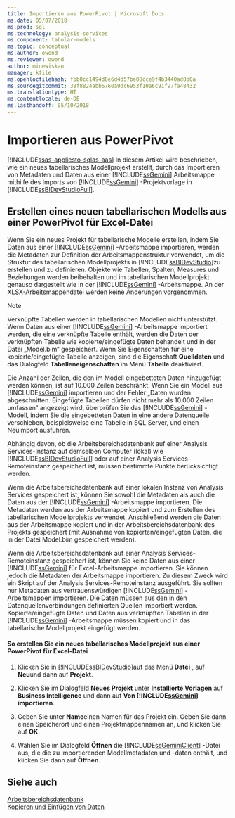 ```yaml
---
title: Importieren aus PowerPivot | Microsoft Docs
ms.date: 05/07/2018
ms.prod: sql
ms.technology: analysis-services
ms.component: tabular-models
ms.topic: conceptual
ms.author: owend
ms.reviewer: owend
author: minewiskan
manager: kfile
ms.openlocfilehash: fbb0cc1494d8e6d4d57be08cce9f4b3440ad8b0a
ms.sourcegitcommit: 38f8824abb6760a9dc6953f10a6c91f97fa48432
ms.translationtype: HT
ms.contentlocale: de-DE
ms.lasthandoff: 05/10/2018
---
```

# <a name="import-from-power-pivot"></a>Importieren aus PowerPivot 
[!INCLUDE[ssas-appliesto-sqlas-aas](../../includes/ssas-appliesto-sqlas-aas.md)]
  In diesem Artikel wird beschrieben, wie ein neues tabellarisches Modellprojekt erstellt, durch das Importieren von Metadaten und Daten aus einer [!INCLUDE[ssGemini](../../includes/ssgemini-md.md)] Arbeitsmappe mithilfe des Imports von [!INCLUDE[ssGemini](../../includes/ssgemini-md.md)] -Projektvorlage in [!INCLUDE[ssBIDevStudioFull](../../includes/ssbidevstudiofull-md.md)].  
  
## <a name="create-a-new-tabular-model-from-a-power-pivot-for-excel-file"></a>Erstellen eines neuen tabellarischen Modells aus einer PowerPivot für Excel-Datei  
 Wenn Sie ein neues Projekt für tabellarische Modelle erstellen, indem Sie Daten aus einer [!INCLUDE[ssGemini](../../includes/ssgemini-md.md)] -Arbeitsmappe importieren, werden die Metadaten zur Definition der Arbeitsmappenstruktur verwendet, um die Struktur des tabellarischen Modellprojekts in [!INCLUDE[ssBIDevStudio](../../includes/ssbidevstudio-md.md)]zu erstellen und zu definieren. Objekte wie Tabellen, Spalten, Measures und Beziehungen werden beibehalten und im tabellarischen Modellprojekt genauso dargestellt wie in der [!INCLUDE[ssGemini](../../includes/ssgemini-md.md)] -Arbeitsmappe. An der XLSX-Arbeitsmappendatei werden keine Änderungen vorgenommen.  
  
> [!NOTE]  
>  Verknüpfte Tabellen werden in tabellarischen Modellen nicht unterstützt. Wenn Daten aus einer [!INCLUDE[ssGemini](../../includes/ssgemini-md.md)] -Arbeitsmappe importiert werden, die eine verknüpfte Tabelle enthält, werden die Daten der verknüpften Tabelle wie kopierte/eingefügte Daten behandelt und in der Datei „Model.bim“ gespeichert. Wenn Sie Eigenschaften für eine kopierte/eingefügte Tabelle anzeigen, sind die Eigenschaft **Quelldaten** und das Dialogfeld **Tabelleneigenschaften** im Menü **Tabelle** deaktiviert.  
>   
>  Die Anzahl der Zeilen, die den im Modell eingebetteten Daten hinzugefügt werden können, ist auf 10.000 Zeilen beschränkt. Wenn Sie ein Modell aus [!INCLUDE[ssGemini](../../includes/ssgemini-md.md)] importieren und der Fehler „Daten wurden abgeschnitten. Eingefügte Tabellen dürfen nicht mehr als 10.000 Zeilen umfassen“ angezeigt wird, überprüfen Sie das [!INCLUDE[ssGemini](../../includes/ssgemini-md.md)] -Modell, indem Sie die eingebetteten Daten in eine andere Datenquelle verschieben, beispielsweise eine Tabelle in SQL Server, und einen Neuimport ausführen.  
  
 Abhängig davon, ob die Arbeitsbereichsdatenbank auf einer Analysis Services-Instanz auf demselben Computer (lokal) wie [!INCLUDE[ssBIDevStudioFull](../../includes/ssbidevstudiofull-md.md)] oder auf einer Analysis Services-Remoteinstanz gespeichert ist, müssen bestimmte Punkte berücksichtigt werden.  
  
 Wenn die Arbeitsbereichsdatenbank auf einer lokalen Instanz von Analysis Services gespeichert ist, können Sie sowohl die Metadaten als auch die Daten aus der [!INCLUDE[ssGemini](../../includes/ssgemini-md.md)] -Arbeitsmappe importieren. Die Metadaten werden aus der Arbeitsmappe kopiert und zum Erstellen des tabellarischen Modellprojekts verwendet. Anschließend werden die Daten aus der Arbeitsmappe kopiert und in der Arbeitsbereichsdatenbank des Projekts gespeichert (mit Ausnahme von kopierten/eingefügten Daten, die in der Datei Model.bim gespeichert werden).  
  
 Wenn die Arbeitsbereichsdatenbank auf einer Analysis Services-Remoteinstanz gespeichert ist, können Sie keine Daten aus einer [!INCLUDE[ssGemini](../../includes/ssgemini-md.md)] für Excel-Arbeitsmappe importieren. Sie können jedoch die Metadaten der Arbeitsmappe importieren. Zu diesem Zweck wird ein Skript auf der Analysis Services-Remoteinstanz ausgeführt. Sie sollten nur Metadaten aus vertrauenswürdigen [!INCLUDE[ssGemini](../../includes/ssgemini-md.md)] -Arbeitsmappen importieren. Die Daten müssen aus den in den Datenquellenverbindungen definierten Quellen importiert werden. Kopierte/eingefügte Daten und Daten aus verknüpften Tabellen in der [!INCLUDE[ssGemini](../../includes/ssgemini-md.md)] -Arbeitsmappe müssen kopiert und in das tabellarische Modellprojekt eingefügt werden.  
  
#### <a name="to-create-a-new-tabular-model-project-from-a-power-pivot-for-excel-file"></a>So erstellen Sie ein neues tabellarisches Modellprojekt aus einer PowerPivot für Excel-Datei  
  
1.  Klicken Sie in [!INCLUDE[ssBIDevStudio](../../includes/ssbidevstudio-md.md)]auf das Menü **Datei** , auf **Neu**und dann auf **Projekt**.  
  
2.  Klicken Sie im Dialogfeld **Neues Projekt** unter **Installierte Vorlagen** auf **Business Intelligence** und dann auf **Von [!INCLUDE[ssGemini](../../includes/ssgemini-md.md)] importieren**.  
  
3.  Geben Sie unter **Name**einen Namen für das Projekt ein. Geben Sie dann einen Speicherort und einen Projektmappennamen an, und klicken Sie auf **OK**.  
  
4.  Wählen Sie im Dialogfeld **Öffnen** die [!INCLUDE[ssGeminiClient](../../includes/ssgeminiclient-md.md)] -Datei aus, die die zu importierenden Modellmetadaten und -daten enthält, und klicken Sie dann auf **Öffnen**.  
  
## <a name="see-also"></a>Siehe auch  
 [Arbeitsbereichsdatenbank](../../analysis-services/tabular-models/workspace-database-ssas-tabular.md)   
 [Kopieren und Einfügen von Daten](../../analysis-services/tabular-models/ssas-import-data-copy-and-paste-data.md)  
  
  
